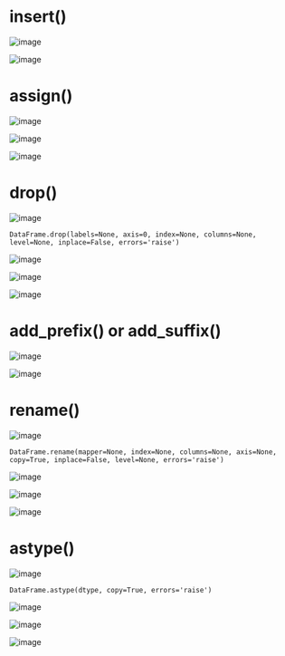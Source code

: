 # insert()

![image](https://user-images.githubusercontent.com/60442877/232367895-badab79b-1b08-48ad-8c2d-be8775fbe0c6.png)

![image](https://user-images.githubusercontent.com/60442877/232368001-eacc490a-5088-4446-b222-9afbccc4879d.png)

# assign()

![image](https://user-images.githubusercontent.com/60442877/232327907-106b7ea6-0aec-4db6-a47c-1d61494c313c.png)

![image](https://user-images.githubusercontent.com/60442877/232327916-aa744a10-6ac6-4352-a869-68c212fccd1a.png)

![image](https://user-images.githubusercontent.com/60442877/232327923-f490b685-674c-49f8-bd9f-888e28a21a3f.png)

# drop()

![image](https://user-images.githubusercontent.com/60442877/232180566-29291716-905d-4ad4-aa5e-6f29523e9489.png)

    DataFrame.drop(labels=None, axis=0, index=None, columns=None, level=None, inplace=False, errors='raise')

![image](https://user-images.githubusercontent.com/60442877/231341535-ae8e49db-1cca-4091-a95c-9dc291728c39.png)

![image](https://user-images.githubusercontent.com/60442877/231340912-fe392756-4584-4768-a5ee-896a7093d244.png)

![image](https://user-images.githubusercontent.com/60442877/231340938-b8728e1f-be1a-4859-b7c1-b7283fe34c8d.png)

# add_prefix() or add_suffix()

![image](https://user-images.githubusercontent.com/60442877/232321186-669a406f-2a3b-4960-a573-7e9d953e37f2.png)

![image](https://user-images.githubusercontent.com/60442877/232321220-fbfe83a4-956d-44ee-80b6-04ed9ca3f4fe.png)

# rename()

![image](https://user-images.githubusercontent.com/60442877/232176994-d9cd036b-6f46-474d-a20d-85094d396982.png)

    DataFrame.rename(mapper=None, index=None, columns=None, axis=None, copy=True, inplace=False, level=None, errors='raise')

![image](https://user-images.githubusercontent.com/60442877/232177091-1b15b9de-e363-4900-913d-b8de5708b2ca.png)

![image](https://user-images.githubusercontent.com/60442877/232177171-bb6eedcf-0ef8-4bee-b595-019cbee06ae1.png)

![image](https://user-images.githubusercontent.com/60442877/232177178-ab1cc955-3c59-41b8-8835-3958a643e0c5.png)

# astype()

![image](https://user-images.githubusercontent.com/60442877/232177473-06feb0fc-6337-4094-9c4a-3722bf6afa09.png)

    DataFrame.astype(dtype, copy=True, errors='raise')

![image](https://user-images.githubusercontent.com/60442877/232177485-aa2adbd1-3735-4152-a36e-79f9883563b1.png)

![image](https://user-images.githubusercontent.com/60442877/232177505-8f2d291e-6383-41c9-8350-11ec38b3b5f8.png)

![image](https://user-images.githubusercontent.com/60442877/232177507-d717c726-fc85-4f14-a0c4-35d0874061fd.png)





